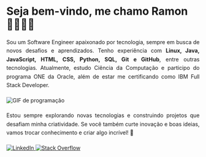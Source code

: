 # Seja bem-vindo, me chamo Ramon 👨🏻‍💻🌐

<div style="display: block; margin-bottom: 20px;">
    <p style="text-align: justify; line-height: 1.6;">Sou um Software Engineer apaixonado por tecnologia, sempre em busca de novos desafios e aprendizados. Tenho experiência com <strong>Linux, Java, JavaScript, HTML, CSS, Python, SQL, Git e GitHub</strong>, entre outras tecnologias. Atualmente, estudo Ciência da Computação e participo do programa ONE da Oracle, além de estar me certificando como IBM Full Stack Developer.</p>
</div>

<div style="display: block; margin-bottom: 20px;">
    <img src="https://media3.giphy.com/media/v1.Y2lkPTc5MGI3NjExZTVjeWkyYmt6YmU0bml3cmtmNzc0cjN4aDNrd2tlazNra2NzY3hhcSZlcD12MV9pbnRlcm5hbF9naWZfYnlfaWQmY3Q9Zw/FNfcWhlz0GTkzcnZWh/giphy.gif" alt="GIF de programação" style="max-width: 100%; height: auto; display: block; margin: 0 auto;" />
</div>

<div style="display: block; margin-bottom: 20px;">
    <p style="text-align: justify; line-height: 1.6;">Estou sempre explorando novas tecnologias e construindo projetos que desafiam minha criatividade. Se você também curte inovação e boas ideias, vamos trocar conhecimento e criar algo incrível! 🚀</p>
</div>

<div>
    <a href="https://www.linkedin.com/in/ramonmonda/">
        <img src="https://img.shields.io/badge/LinkedIn-0077B5?style=for-the-badge&logo=linkedin&logoColor=white" alt="LinkedIn"/>
    </a>
    <a href="https://stackoverflow.com/users/22734723/ramonmonda">
        <img src="https://img.shields.io/badge/Stack_Overflow-FE7A16?style=for-the-badge&logo=stack-overflow&logoColor=white" alt="Stack Overflow"/>
    </a>
</div>
